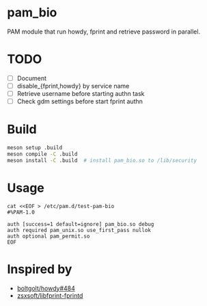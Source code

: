 # pam_bio

PAM module that run howdy, fprint and retrieve password in parallel.

# TODO

- [ ] Document
- [ ] disable_{fprint,howdy} by service name
- [ ] Retrieve username before starting authn task
- [ ] Check gdm settings before start fprint authn

# Build

``` sh
meson setup .build
meson compile -C .build
meson install -C .build  # install pam_bio.so to /lib/security
```

# Usage

```
cat <<EOF > /etc/pam.d/test-pam-bio
#%PAM-1.0

auth [success=1 default=ignore] pam_bio.so debug
auth required pam_unix.so use_first_pass nullok
auth optional pam_permit.so
EOF
```

# Inspired by

- [boltgolt/howdy#484](https://github.com/boltgolt/howdy/pull/484)
- [zsxsoft/libfprint-fprintd](https://github.com/zsxsoft/libfprint-fprintd)